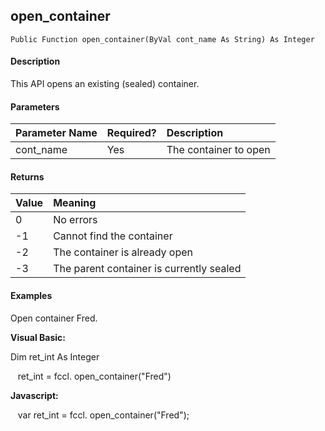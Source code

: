 open_container
--------------

```
Public Function open_container(ByVal cont_name As String) As Integer
```

#### Description

This API opens an existing (sealed) container.

#### Parameters

| Parameter Name | Required? | Description |
|:--- |:--- |:--- |
| cont_name | Yes | The container to open |

#### Returns

| Value | Meaning |
|:--- |:--- |
| 0 | No errors |
| -1 | Cannot find the container |
| -2 | The container is already open |
| -3 | The parent container is currently sealed |

#### Examples

Open container Fred.

**Visual Basic:**

 Dim ret_int As Integer

   ret_int = fccl. open_container("Fred")

**Javascript:**

   var ret_int = fccl. open_container("Fred");